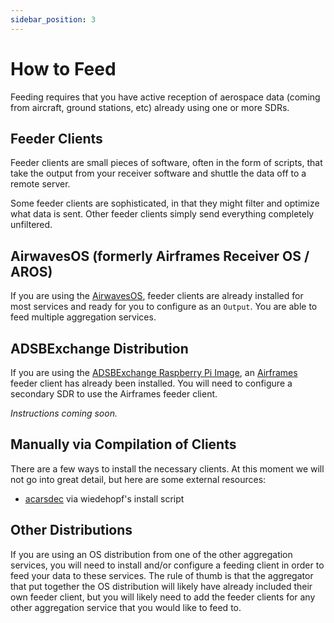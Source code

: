 ```yaml
---
sidebar_position: 3
---
```


# How to Feed

Feeding requires that you have active reception of aerospace data (coming from aircraft, ground stations, etc) already using one or more SDRs.

## Feeder Clients

Feeder clients are small pieces of software, often in the form of scripts, that take the output from your receiver software and shuttle the data off to a remote server.

Some feeder clients are sophisticated, in that they might filter and optimize what data is sent. Other feeder clients simply send everything completely unfiltered.

## AirwavesOS (formerly Airframes Receiver OS / AROS)

If you are using the [AirwavesOS](https://docs.airframes.io/docs/aros), feeder clients are already installed for most services and ready for you to configure as an `Output`. You are able to feed multiple aggregation services.

## ADSBExchange Distribution

If you are using the [ADSBExchange Raspberry Pi Image](https://www.adsbexchange.com/how-to-feed/), an [Airframes](https://airframes.io) feeder client has already been installed. You will need to configure a secondary SDR to use the Airframes feeder client.

*Instructions coming soon.*

## Manually via Compilation of Clients

There are a few ways to install the necessary clients. At this moment we will not go into great detail, but here are some external resources:
* [acarsdec](https://github.com/wiedehopf/adsb-wiki/wiki/acarsdec-install) via wiedehopf's install script

## Other Distributions

If you are using an OS distribution from one of the other aggregation services, you will need to install and/or configure a feeding client in order to feed your data to these services. The rule of thumb is that the aggregator that put together the OS distribution will likely have already included their own feeder client, but you will likely need to add the feeder clients for any other aggregation service that you would like to feed to.
